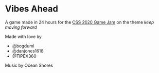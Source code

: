# Vibes Ahead
A game made in 24 hours for the [CSS 2020 Game Jam](https://cssbristol.co.uk/events/2020_11_14_gamejam/) on the theme *keep moving forward*

Made with love by
- @bogdumi
- @danjones1618
- @TiPEX360

Music by Ocean Shores
